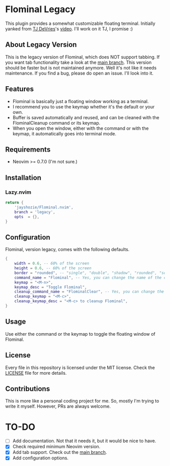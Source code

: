 # Flominal Legacy

This plugin provides a somewhat customizable floating terminal.
Initially yanked from [TJ DeVries](https://github.com/tjdevries)'s 
[video](https://www.youtube.com/watch?v=5PIiKDES_wc).
I'll work on it TJ, I promise :)

## About Legacy Version

This is the legacy version of Flominal, which does NOT support tabbing.
If you want tab functionality take a look at the
[main branch](https://github.com/jayshozie/Flominal.nvim/tree/main).
This version should be faster but is not maintained anymore. Well it's not like
it needs maintenance.
If you find a bug, please do open an issue. I'll look into it.

## Features

- Flominal is basically just a floating window working as a terminal.
- I recommend you to use the keymap whether it's the default or your own.
- Buffer is saved automatically and reused, and can be cleaned with the
    FlominalCleanup command or its keymap.
- When you open the window, either with the command or with the keymap, it
    automatically goes into terminal mode.

## Requirements

- Neovim >= 0.7.0 (I'm not sure.)

## Installation

### Lazy.nvim

```lua
return {
    'jayshozie/Flominal.nvim',
    branch = 'legacy',
    opts  = {},
}
```

## Configuration

Flominal, version legacy, comes with the following defaults.

```lua
{
    width = 0.6, -- 60% of the screen
    height = 0.6, -- 60% of the screen
    border = "rounded", -- "single", "double", "shadow", "rounded", "solid", or "none"
    command_name = "Flominal", -- Yes, you can change the name of the command.
    keymap = "<M-n>",
    keymap_desc = "Toggle Flominal",
    cleanup_command_name = "FlominalClear", -- Yes, you can change the clear command, too.
    cleanup_keymap = "<M-c>",
    cleanup_keymap_desc = "<M-c> to cleanup Flominal",
}
```

## Usage

Use either the command or the keymap to toggle the floating window of Flominal.

## License

Every file in this repository is licensed under the MIT license. Check the
[LICENSE](LICENSE) file for more details.

## Contributions

This is more like a personal coding project for me.
So, mostly I'm trying to write it myself.
However, PRs are always welcome. 

# TO-DO

- [ ] Add documentation. Not that it needs it, but it would be nice to have.
- [x] Check required minimum Neovim version.
- [x] Add tab support. Check out the
    [main branch](https://github.com/jayshozie/Flominal.nvim/tree/main).
- [x] Add configuration options.
